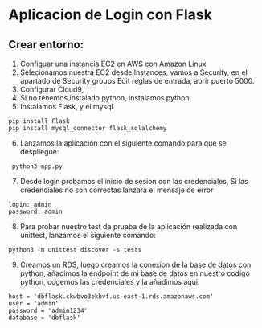# Aplicacion de Login con Flask
## Crear entorno:
1. Configuar una instancia EC2 en AWS con Amazon Linux
2. Selecionamos nuestra EC2 desde Instances, vamos a Security, en el apartado de Security groups
Edit reglas de entrada, abrir puerto 5000.
3. Configurar Cloud9,  
4. Si no tenemos instalado python, instalamos python
5. Instalamos Flask, y el mysql
```
pip install Flask
pip install mysql_connector flask_sqlalchemy
```

6. Lanzamos la aplicación con el siguiente comando para que se despliegue:
```
 python3 app.py

```
7. Desde login probamos el inicio de sesion con las credenciales, Si las credenciales no son correctas lanzara el mensaje de error
```
login: admin
password: admin

```
8. Para probar nuestro test de prueba de la aplicación realizada con  unittest, lanzamos el siguiente comando:
```
python3 -m unittest discover -s tests
```
9. Creamos un RDS, luego creamos la conexion de la base de datos con python, añadimos la endpoint de mi base de datos en nuestro codigo python, cogemos las credenciales y la añadimos aqui:

```
host = 'dbflask.ckwbvo3ekhvf.us-east-1.rds.amazonaws.com'
user = 'admin'
password = 'admin1234'
database = 'dbflask'
```
